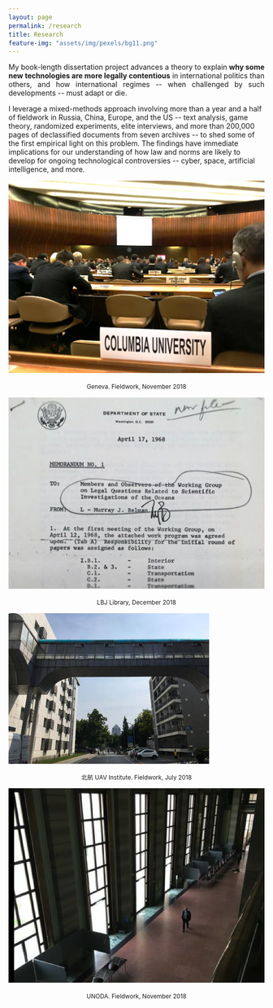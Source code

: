 ```yaml
---
layout: page
permalink: /research
title: Research
feature-img: "assets/img/pexels/bg11.png"
---
```


<p style="text-align:justify;">
My book-length dissertation project advances a theory to explain <b>why some new technologies are more legally contentious</b> in international politics than others, and how international regimes -- when challenged by such developments -- must adapt or die. 

I leverage a mixed-methods approach involving more than a year and a half of fieldwork in Russia, China, Europe, and the US -- text analysis, game theory, randomized experiments, elite interviews, and more than 200,000 pages of declassified documents from seven archives -- to shed some of the first empirical light on this problem. The findings have immediate implications for our understanding of how law and norms are likely to develop for ongoing technological controversies -- cyber, space, artificial intelligence, and more.
</p>



<div class="row">
  <div class="column">
    <img src="assets/img/img-3603-2.jpg" style="border: 0px solid #000; max-width:200; max-height:150;">
    <p align="center"><small>Geneva. Fieldwork, November 2018</small></p>
  </div>
    <div class="column">
    <img src="assets/img/2018-12-19-15-58-50.jpg" style="border: 0px solid #000; max-width:200; max-height:150;">
    <p align="center"><small>LBJ Library, December 2018</small></p>
  </div>
  <div class="column">
    <img src="assets/img/uavcampus.jpg" style="border: 0px solid #000; max-width:200; max-height:150;">
    <p align="center"><small>北航 UAV Institute. Fieldwork, July 2018</small></p>
  </div>
    <div class="column">
    <img src="assets/img/img-3882-5.jpg" style="border: 0px solid #000; max-width:200; max-height:150;">
    <p align="center"><small>UNODA. Fieldwork, November 2018</small></p>
  </div>
</div>

